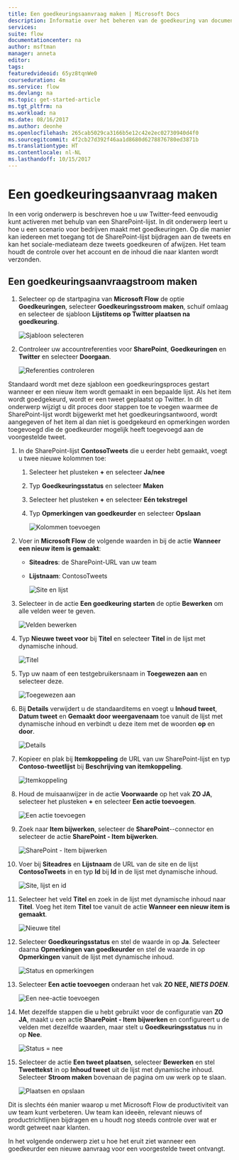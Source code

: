 ```yaml
---
title: Een goedkeuringsaanvraag maken | Microsoft Docs
description: Informatie over het beheren van de goedkeuring van documenten en processen.
services: 
suite: flow
documentationcenter: na
author: msftman
manager: anneta
editor: 
tags: 
featuredvideoid: 65yz8tqnWe0
courseduration: 4m
ms.service: flow
ms.devlang: na
ms.topic: get-started-article
ms.tgt_pltfrm: na
ms.workload: na
ms.date: 08/16/2017
ms.author: deonhe
ms.openlocfilehash: 265cab5029ca3166b5e12c42e2ec02730940d4f0
ms.sourcegitcommit: 4f2cb27d392f46aa1d8680d6278876780ed3871b
ms.translationtype: HT
ms.contentlocale: nl-NL
ms.lasthandoff: 10/15/2017
---
```

# <a name="create-an-approval-request"></a>Een goedkeuringsaanvraag maken
In een vorig onderwerp is beschreven hoe u uw Twitter-feed eenvoudig kunt activeren met behulp van een SharePoint-lijst. In dit onderwerp leert u hoe u een scenario voor bedrijven maakt met goedkeuringen. Op die manier kan iedereen met toegang tot de SharePoint-lijst bijdragen aan de tweets en kan het sociale-mediateam deze tweets goedkeuren of afwijzen. Het team houdt de controle over het account en de inhoud die naar klanten wordt verzonden. 

## <a name="create-an-approval-request-flow"></a>Een goedkeuringsaanvraagstroom maken
1. Selecteer op de startpagina van **Microsoft Flow** de optie **Goedkeuringen**, selecteer **Goedkeuringsstroom maken**, schuif omlaag en selecteer de sjabloon **Lijstitems op Twitter plaatsen na goedkeuring**. 
   
    ![Sjabloon selecteren](./media/learning-approval-center/create-approval.png)
2. Controleer uw accountreferenties voor **SharePoint**, **Goedkeuringen** en **Twitter** en selecteer **Doorgaan**. 
   
    ![Referenties controleren](./media/learning-approval-center/verify-credentials.png)

Standaard wordt met deze sjabloon een goedkeuringsproces gestart wanneer er een nieuw item wordt gemaakt in een bepaalde lijst. Als het item wordt goedgekeurd, wordt er een tweet geplaatst op Twitter. In dit onderwerp wijzigt u dit proces door stappen toe te voegen waarmee de SharePoint-lijst wordt bijgewerkt met het goedkeuringsantwoord, wordt aangegeven of het item al dan niet is goedgekeurd en opmerkingen worden toegevoegd die de goedkeurder mogelijk heeft toegevoegd aan de voorgestelde tweet. 

1. In de SharePoint-lijst **ContosoTweets** die u eerder hebt gemaakt, voegt u twee nieuwe kolommen toe:
   
   1. Selecteer het plusteken **+** en selecteer **Ja/nee**
   2. Typ **Goedkeuringsstatus** en selecteer **Maken**
   3. Selecteer het plusteken **+** en selecteer **Eén tekstregel**
   4. Typ **Opmerkingen van goedkeurder** en selecteer **Opslaan**
      
      ![Kolommen toevoegen](./media/learning-approval-center/new-columns.png)
2. Voer in **Microsoft Flow** de volgende waarden in bij de actie **Wanneer een nieuw item is gemaakt**:
   
   * **Siteadres**: de SharePoint-URL van uw team
   * **Lijstnaam**: ContosoTweets
     
     ![Site en lijst](./media/learning-approval-center/site-address.png)
3. Selecteer in de actie **Een goedkeuring starten** de optie **Bewerken** om alle velden weer te geven. 
   
    ![Velden bewerken](./media/learning-approval-center/edit-all-fields.png)
4. Typ **Nieuwe tweet voor** bij **Titel** en selecteer **Titel** in de lijst met dynamische inhoud. 
   
    ![Titel](./media/learning-approval-center/tweet-title.png)
5. Typ uw naam of een testgebruikersnaam in **Toegewezen aan** en selecteer deze. 
   
    ![Toegewezen aan](./media/learning-approval-center/tweet-assigned-to.png)
6. Bij **Details** verwijdert u de standaarditems en voegt u **Inhoud tweet**, **Datum tweet** en **Gemaakt door weergavenaam** toe vanuit de lijst met dynamische inhoud en verbindt u deze item met de woorden **op** en **door**. 
   
    ![Details](./media/learning-approval-center/tweet-details.png)
7. Kopieer en plak bij **Itemkoppeling** de URL van uw SharePoint-lijst en typ **Contoso-tweetlijst** bij **Beschrijving van itemkoppeling**. 
   
    ![Itemkoppeling](./media/learning-approval-center/tweet-item-link.png)
8. Houd de muisaanwijzer in de actie **Voorwaarde** op het vak **ZO JA**, selecteer het plusteken **+** en selecteer **Een actie toevoegen**. 
   
    ![Een actie toevoegen](./media/learning-approval-center/add-an-action.png)
9. Zoek naar **Item bijwerken**, selecteer de **SharePoint**--connector en selecteer de actie **SharePoint - Item bijwerken**.
   
    ![SharePoint - Item bijwerken](./media/learning-approval-center/update-item.png)
10. Voer bij **Siteadres** en **Lijstnaam** de URL van de site en de lijst **ContosoTweets** in en typ **Id** bij **Id** in de lijst met dynamische inhoud. 
    
     ![Site, lijst en id](./media/learning-approval-center/address-list-id.png)
11. Selecteer het veld **Titel** en zoek in de lijst met dynamische inhoud naar **Titel**. Voeg het item **Titel** toe vanuit de actie **Wanneer een nieuw item is gemaakt**. 
    
     ![Nieuwe titel](./media/learning-approval-center/add-title.png)
12. Selecteer **Goedkeuringsstatus** en stel de waarde in op **Ja**. Selecteer daarna **Opmerkingen van goedkeurder** en stel de waarde in op **Opmerkingen** vanuit de lijst met dynamische inhoud. 
    
     ![Status en opmerkingen](./media/learning-approval-center/approver-status.png)
13. Selecteer **Een actie toevoegen** onderaan het vak **ZO NEE, *NIETS DOEN***.
    
     ![Een nee-actie toevoegen](./media/learning-approval-center/add-a-no-action.png)
14. Met dezelfde stappen die u hebt gebruikt voor de configuratie van **ZO JA**, maakt u een actie **SharePoint - Item bijwerken** en configureert u de velden met dezelfde waarden, maar stelt u **Goedkeuringsstatus** nu in op **Nee**. 
    
     ![Status = nee](./media/learning-approval-center/status-no.png)
15. Selecteer de actie **Een tweet plaatsen**, selecteer **Bewerken** en stel **Tweettekst** in op **Inhoud tweet** uit de lijst met dynamische inhoud.  Selecteer **Stroom maken** bovenaan de pagina om uw werk op te slaan. 
    
     ![Plaatsen en opslaan](./media/learning-approval-center/post-tweet.png)

Dit is slechts één manier waarop u met Microsoft Flow de productiviteit van uw team kunt verbeteren. Uw team kan ideeën, relevant nieuws of productrichtlijnen bijdragen en u houdt nog steeds controle over wat er wordt getweet naar klanten.

In het volgende onderwerp ziet u hoe het eruit ziet wanneer een goedkeurder een nieuwe aanvraag voor een voorgestelde tweet ontvangt. 

